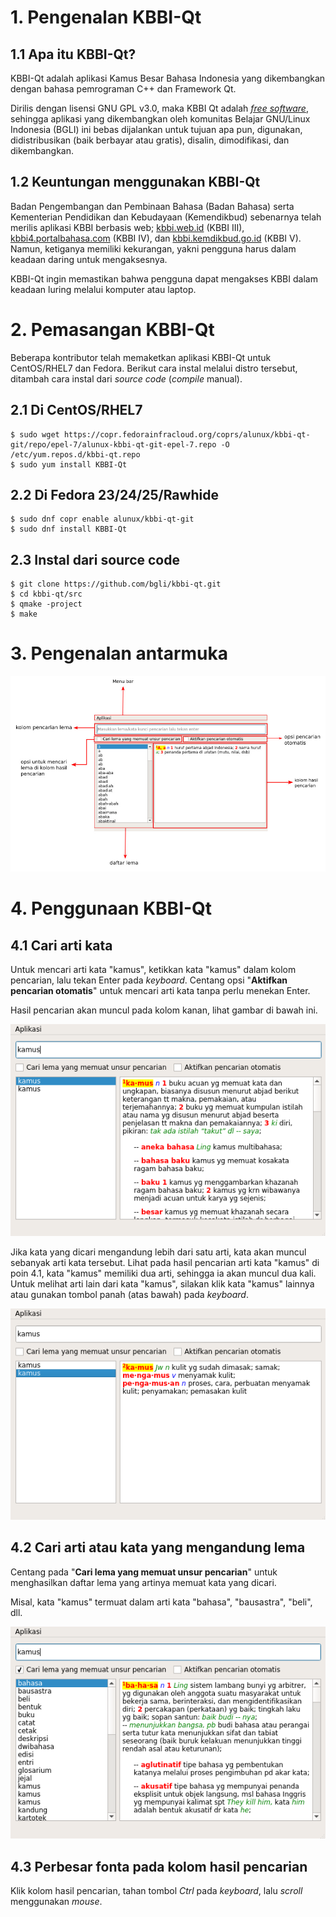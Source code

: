 # 1. Pengenalan KBBI-Qt
## 1.1 Apa itu KBBI-Qt?
KBBI-Qt adalah aplikasi Kamus Besar Bahasa Indonesia yang dikembangkan dengan bahasa pemrograman C++ dan Framework Qt.

Dirilis dengan lisensi GNU GPL v3.0, maka KBBI Qt adalah [*free software*][3], sehingga aplikasi yang dikembangkan oleh komunitas Belajar GNU/Linux Indonesia (BGLI) ini bebas dijalankan untuk tujuan apa pun, digunakan, didistribusikan (baik berbayar atau gratis), disalin, dimodifikasi, dan dikembangkan.

## 1.2 Keuntungan menggunakan KBBI-Qt
Badan Pengembangan dan Pembinaan Bahasa (Badan Bahasa) serta Kementerian Pendidikan dan Kebudayaan (Kemendikbud) sebenarnya telah merilis aplikasi KBBI berbasis web; [kbbi.web.id][0] (KBBI III), [kbbi4.portalbahasa.com][1] (KBBI IV), dan [kbbi.kemdikbud.go.id][2] (KBBI V). Namun, ketiganya memiliki kekurangan, yakni pengguna harus dalam keadaan daring untuk mengaksesnya.

KBBI-Qt ingin memastikan bahwa pengguna dapat mengakses KBBI dalam keadaan luring melalui komputer atau laptop.

# 2. Pemasangan KBBI-Qt
Beberapa kontributor telah memaketkan aplikasi KBBI-Qt untuk CentOS/RHEL7 dan Fedora. Berikut cara instal melalui distro tersebut, ditambah cara instal dari *source code* (*compile* manual).

## 2.1 Di CentOS/RHEL7
    $ sudo wget https://copr.fedorainfracloud.org/coprs/alunux/kbbi-qt-git/repo/epel-7/alunux-kbbi-qt-git-epel-7.repo -O /etc/yum.repos.d/kbbi-qt.repo
    $ sudo yum install KBBI-Qt

## 2.2 Di Fedora 23/24/25/Rawhide
    $ sudo dnf copr enable alunux/kbbi-qt-git
    $ sudo dnf install KBBI-Qt

## 2.3 Instal dari source code
    $ git clone https://github.com/bgli/kbbi-qt.git
    $ cd kbbi-qt/src
    $ qmake -project
    $ make

# 3. Pengenalan antarmuka
![pengenalan antarmuka](gbr/pengenalan-antarmuka.jpg)

# 4. Penggunaan KBBI-Qt

## 4.1 Cari arti kata

Untuk mencari arti kata "kamus", ketikkan kata "kamus" dalam kolom pencarian, lalu tekan Enter pada *keyboard*. Centang opsi "**Aktifkan pencarian otomatis**" untuk mencari arti kata tanpa perlu menekan Enter.

Hasil pencarian akan muncul pada kolom kanan, lihat gambar di bawah ini.

![cari kata](gbr/kbbi-qt-cari-kata.png)

Jika kata yang dicari mengandung lebih dari satu arti, kata akan muncul sebanyak arti kata tersebut. Lihat pada hasil pencarian arti kata "kamus" di poin 4.1, kata "kamus" memiliki dua arti, sehingga ia akan muncul dua kali. Untuk melihat arti lain dari kata "kamus", silakan klik kata "kamus" lainnya atau gunakan tombol panah (atas bawah) pada *keyboard*.

![cari kata](gbr/kbbi-qt-cari-kata-1.png)

## 4.2 Cari arti atau kata yang mengandung lema

Centang pada "**Cari lema yang memuat unsur pencarian**" untuk menghasilkan daftar lema yang artinya memuat kata yang dicari.

Misal, kata "kamus" termuat dalam arti kata "bahasa", "bausastra", "beli", dll.

![cari kata](gbr/kbbi-qt-cari-kata-2.png)

## 4.3 Perbesar fonta pada kolom hasil pencarian

Klik kolom hasil pencarian, tahan tombol *Ctrl* pada *keyboard*, lalu *scroll* menggunakan *mouse*.

[0]: http://kbbi.web.id
[1]: http://kbbi4.portalbahasa.com
[2]: http://kbbi.kemdikbud.go.id/
[3]: https://www.gnu.org/philosophy/free-sw.en.html
